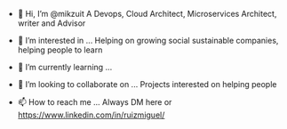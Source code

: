 - 👋 Hi, I’m @mikzuit
A Devops, Cloud Architect, Microservices Architect, writer and Advisor

- 👀 I’m interested in ...
Helping on growing social sustainable companies, helping people to learn

- 🌱 I’m currently learning ...

- 💞️ I’m looking to collaborate on ...
Projects interested on helping people

- 📫 How to reach me ...
Always DM here or https://www.linkedin.com/in/ruizmiguel/

<!---
mikzuit/mikzuit is a ✨ special ✨ repository because its `README.md` (this file) appears on your GitHub profile.
You can click the Preview link to take a look at your changes.
--->
